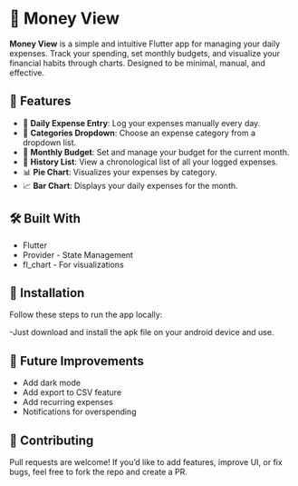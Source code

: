 # 💸 Money View

**Money View** is a simple and intuitive Flutter app for managing your daily expenses. Track your spending, set monthly budgets, and visualize your financial habits through charts. Designed to be minimal, manual, and effective.

## 🚀 Features

  - 📅 **Daily Expense Entry**: Log your expenses manually every day.
  - 📂 **Categories Dropdown**: Choose an expense category from a dropdown list.
  - 🎯 **Monthly Budget**: Set and manage your budget for the current month.
  - 🧾 **History List**: View a chronological list of all your logged expenses.
  - 📊 **Pie Chart**: Visualizes your expenses by category.
  - 📈 **Bar Chart**: Displays your daily expenses for the month.




## 🛠️ Built With

  - Flutter
  - Provider - State Management
  - fl_chart - For visualizations

## 📲 Installation

Follow these steps to run the app locally:

  -Just download and install the apk file on your android device and use.

## 🧩 Future Improvements

   - Add dark mode
   - Add export to CSV feature
   - Add recurring expenses
   - Notifications for overspending  

## 🙌 Contributing

Pull requests are welcome! If you’d like to add features, improve UI, or fix bugs, feel free to fork the repo and create a PR.


